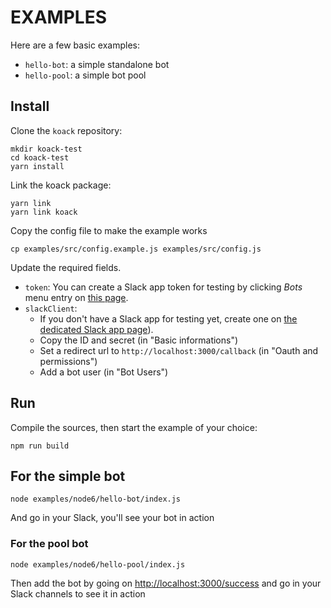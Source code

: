 # EXAMPLES

Here are a few basic examples:

- `hello-bot`: a simple standalone bot
- `hello-pool`: a simple bot pool

## Install

Clone the `koack` repository:

```
mkdir koack-test
cd koack-test
yarn install
```

Link the koack package:

```
yarn link
yarn link koack
```

Copy the config file to make the example works

```
cp examples/src/config.example.js examples/src/config.js
```

Update the required fields.

- `token`: You can create a Slack app token for testing by clicking *Bots* menu entry on [this page](https://birdybot.slack.com/apps/manage/custom-integrations).
- `slackClient`:
  - If you don't have a Slack app for testing yet, create one on [the dedicated Slack app page](https://api.slack.com/apps)).
  - Copy the ID and secret (in "Basic informations")
  - Set a redirect url to `http://localhost:3000/callback` (in "Oauth and permissions")
  - Add a bot user (in "Bot Users")

## Run

Compile the sources, then start the example of your choice:

```
npm run build
```

## For the simple bot

```
node examples/node6/hello-bot/index.js
```

And go in your Slack, you'll see your bot in action

### For the pool bot

```
node examples/node6/hello-pool/index.js
```

Then add the bot by going on [http://localhost:3000/success](http://localhost:3000/success) and go in your Slack channels to see it in action
